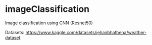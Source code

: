 # imageClassification
Image classification using CNN (Resnet50)

Datasets: 
  https://www.kaggle.com/datasets/jehanbhathena/weather-dataset
